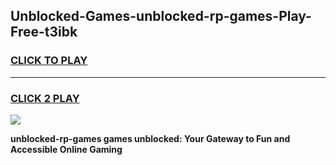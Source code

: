 
## Unblocked-Games-unblocked-rp-games-Play-Free-t3ibk
<h3>
<a href="https://premium76.site?title=unblocked-rp-games&ref=10A">CLICK TO PLAY</a></h3>
<hr>

<h3>
<a href="https://premium76.site?title=unblocked-rp-games&ref=10A">CLICK 2 PLAY</a>
  
</h3>

<a href="https://premium76.site?title=unblocked-rp-games&ref=10A"><img src="https://clearcache.store/games.png"></a>


**unblocked-rp-games games unblocked: Your Gateway to Fun and Accessible Online Gaming**
